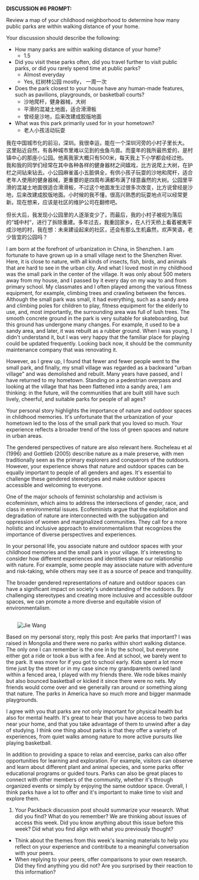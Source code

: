**DISCUSSION #6 PROMPT:**

Review a map of your childhood neighborhood to determine how many public parks are within walking distance of your home.

Your discussion should describe the following:

- How many parks are within walking distance of your home?
  - 1.5 
- Did you visit these parks often, did you travel further to visit public parks, or did you rarely spend time at public parks?
  - Almost everyday
  - Yes, 红树林公园 mostly， 一周一次
- Does the park closest to your house have any human-made features, such as pavilions, playgrounds, or basketball courts?
  - 沙地爬杆，健身器械，大树
  - 平滑的混凝土地面，适合滑滑板
  - 曾经是沙地，后来改建成胶版地面
- What was this park primarily used for in your hometown?
  - 老人小孩活动玩耍



我在中国城市化的前沿，深圳。我很幸运，能在一个深圳河旁的小村子里长大。 这里贴近自然，有各种城市里难以见到的虫鱼鸟兽。而童年的我所最热爱的，是村镇中心的那座小公园。他离我家大概只有500米，每天我上下小学都会经过他。 我和我的同学们经常在其中各种各样的健身器材之间嬉戏，比方说爬上大树，在护栏之间钻来钻去。小公园麻雀虽小五脏俱全，有供小孩子玩耍的沙地和爬杆，适合老年人使用的健身器械，更重要的是四周布满都布满了绿意盎然的大树。公园里平滑的混凝土地面很适合滑滑板，不过这个地面发生过很多次改变，比方说曾经是沙地，后来改建成胶版地面。小时候的我不懂，很高兴熟悉的玩耍地点可以经常更新。现在想来，应该是社区的维护公司在翻修吧。

但长大后，我发现小公园里的人逐渐变少了，而最后，我的小村子被视为落后的“城中村”，进行了拆除重建。多年过去，我重回家乡，在人行天桥上看着被夷平成沙地的村，我在想：未来建设起来的社区，还会有那么生机盎然，欢声笑语，老少皆宜的公园吗？



I am born at the forefront of urbanization in China, in Shenzhen. I am fortunate to have grown up in a small village next to the Shenzhen River. Here, it is close to nature, with all kinds of insects, fish, birds, and animals that are hard to see in the urban city. And what I loved most in my childhood was the small park in the center of the village. It was only about 500 meters away from my house, and I passed by it every day on my way to and from primary school. My classmates and I often played among the various fitness equipment, for example, climbing trees and crawling between the fences. Although the small park was small, it had everything, such as a sandy area and climbing poles for children to play, fitness equipment for the elderly to use, and, most importantly, the surrounding area was full of lush trees. The smooth concrete ground in the park is very suitable for skateboarding, but this ground has undergone many changes. For example, it used to be a sandy area, and later, it was rebuilt as a rubber ground. When I was young, I didn't understand it, but I was very happy that the familiar place for playing could be updated frequently. Looking back now, it should be the community maintenance company that was renovating it.

However, as I grew up, I found that fewer and fewer people went to the small park, and finally, my small village was regarded as a backward "urban village" and was demolished and rebuilt. Many years have passed, and I have returned to my hometown. Standing on a pedestrian overpass and looking at the village that has been flattened into a sandy area, I am thinking: in the future, will the communities that are built still have such lively, cheerful, and suitable parks for people of all ages?



Your personal story highlights the importance of nature and outdoor spaces in childhood memories. It's unfortunate that the urbanization of your hometown led to the loss of the small park that you loved so much. Your experience reflects a broader trend of the loss of green spaces and nature in urban areas.

The gendered perspectives of nature are also relevant here. Rocheleau et al (1996) and Gottlieb (2005) describe nature as a male preserve, with men traditionally seen as the primary explorers and conquerors of the outdoors. However, your experience shows that nature and outdoor spaces can be equally important to people of all genders and ages. It's essential to challenge these gendered stereotypes and make outdoor spaces accessible and welcoming to everyone.

One of the major schools of feminist scholarship and activism is ecofeminism, which aims to address the intersections of gender, race, and class in environmental issues. Ecofeminists argue that the exploitation and degradation of nature are interconnected with the subjugation and oppression of women and marginalized communities. They call for a more holistic and inclusive approach to environmentalism that recognizes the importance of diverse perspectives and experiences.

In your personal life, you associate nature and outdoor spaces with your childhood memories and the small park in your village. It's interesting to consider how different experiences and identities shape our relationship with nature. For example, some people may associate nature with adventure and risk-taking, while others may see it as a source of peace and tranquility.

The broader gendered representations of nature and outdoor spaces can have a significant impact on society's understanding of the outdoors. By challenging stereotypes and creating more inclusive and accessible outdoor spaces, we can promote a more diverse and equitable vision of environmentalism.



![img](data:image/svg+xml,%3csvg%20xmlns=%27http://www.w3.org/2000/svg%27%20version=%271.1%27%20width=%2730%27%20height=%2730%27/%3e)![Jie Wang](https://chat.openai.com/_next/image?url=https%3A%2F%2Flh3.googleusercontent.com%2Fa%2FAGNmyxb7BRF3NuFaoXFcDxtxpDJeotih4B5P-il7e1mO%3Ds96-c&w=64&q=75)

Based on my personal story, reply this post: Are parks that important? I was raised in Mongolia and there were no parks within short walking distance. The only one I can remember is the one in by the school, but everyone either got a ride or took a bus with a fee. And at school, we barely went to the park. It was more for if you got to school early. Kids spent a lot more time just by the street or in my case since my grandparents owned land within a fenced area, I played with my friends there. We rode bikes mainly but also bounced basketball or kicked it since there were no nets. My friends would come over and we generally ran around or something along that nature. The parks in America have so much more and bigger manmade playgrounds. 



I agree with you that parks are not only important for physical health but also for mental health. It's great to hear that you have access to two parks near your home, and that you take advantage of them to unwind after a day of studying. I think one thing about parks is that they offer a variety of experiences, from quiet walks among nature to more active pursuits like playing basketball.

In addition to providing a space to relax and exercise, parks can also offer opportunities for learning and exploration. For example, visitors can observe and learn about different plant and animal species, and some parks offer educational programs or guided tours. Parks can also be great places to connect with other members of the community, whether it's through organized events or simply by enjoying the same outdoor space. Overall, I think parks have a lot to offer and it's important to make time to visit and explore them.



1. Your Packback discussion post should summarize your research. What did you find? What do you remember? We are thinking about issues of access this week. Did you know anything about this issue before this week? Did what you find align with what you previously thought?

- Think about the themes from this week's learning materials to help you reflect on your experience and contribute to a meaningful conversation with your peers.
- When replying to your peers, offer comparisons to your own research. Did they find anything you did not? Are you surprised by their reaction to this information?